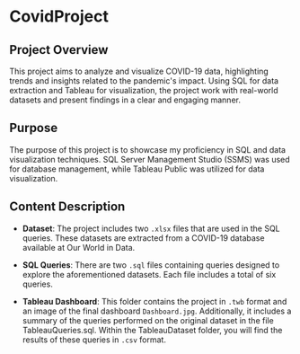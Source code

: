# CovidProject
## Project Overview
This project aims to analyze and visualize COVID-19 data, highlighting trends and insights related to the pandemic's impact. Using SQL for data extraction and Tableau for visualization, the project  work with real-world datasets and present findings in a clear and engaging manner.

## Purpose
The purpose of this project is to showcase my proficiency in SQL and data visualization techniques. SQL Server Management Studio (SSMS) was used for database management, while Tableau Public was utilized for data visualization.

## Content Description
- **Dataset**: The project includes two `.xlsx` files that are used in the SQL queries. These datasets are extracted from a COVID-19 database available at Our World in Data.

- **SQL Queries**: There are two `.sql` files containing queries designed to explore the aforementioned datasets. Each file includes a total of six queries.

- **Tableau Dashboard**: This folder contains the project in `.twb` format and an image of the final dashboard `Dashboard.jpg`. Additionally, it includes a summary of the queries performed on the original dataset in the file TableauQueries.sql. Within the TableauDataset folder, you will find the results of these queries in `.csv` format.
